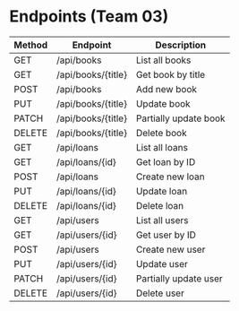 ﻿# Endpoints (Team 03)

| Method | Endpoint          | Description       |
|--------|------------------|-------------------|
| GET    | /api/books       | List all books    |
| GET    | /api/books/{title}  | Get book by title    |
| POST   | /api/books       | Add new book      |
| PUT    | /api/books/{title}  | Update book       |
| PATCH  | /api/books/{title}  | Partially update book |
| DELETE | /api/books/{title}  | Delete book       |
| GET    | /api/loans       | List all loans    |
| GET    | /api/loans/{id}  | Get loan by ID    |
| POST   | /api/loans       | Create new loan   |
| PUT    | /api/loans/{id}  | Update loan       |
| DELETE | /api/loans/{id}  | Delete loan       |
| GET    | /api/users       | List all users          |
| GET    | /api/users/{id}  | Get user by ID          |
| POST   | /api/users       | Create new user         |
| PUT    | /api/users/{id}  | Update user             |
| PATCH  | /api/users/{id}  | Partially update user   |
| DELETE | /api/users/{id}  | Delete user             |
